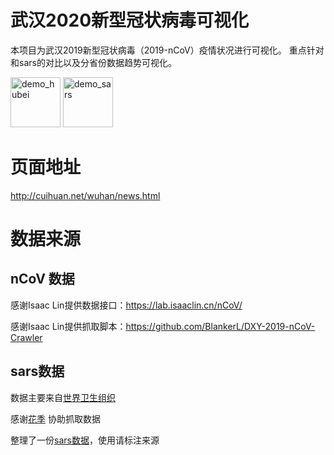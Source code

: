 # 武汉2020新型冠状病毒可视化
本项目为武汉2019新型冠状病毒（2019-nCoV）疫情状况进行可视化。
重点针对和sars的对比以及分省份数据趋势可视化。

<img style="width:80px;" src="http://cuihuan.net/wuhan/static/images/demo_hubei.png"  alt="demo_hubei"/>
<img style="width:80px;" src="http://cuihuan.net/wuhan/static/images/demo_sars.png"  alt="demo_sars"/>


# 页面地址
http://cuihuan.net/wuhan/news.html

# 数据来源
## nCoV 数据
感谢Isaac Lin提供数据接口：https://lab.isaaclin.cn/nCoV/

感谢Isaac Lin提供抓取脚本：https://github.com/BlankerL/DXY-2019-nCoV-Crawler

## sars数据
数据主要来自[世界卫生组织](https://www.who.int/csr/sars/country/en/)

感谢[花季](895126066@qq.com) 协助抓取数据

整理了一份[sars数据](./data/sars/all)，使用请标注来源
